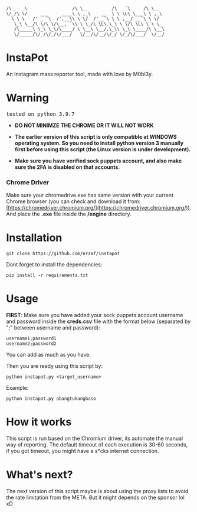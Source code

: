  ```______                   __             ____        __
/\__  _\                 /\ \__         /\  _`\     /\ \__
\/_/\ \/     ___     ____\ \ ,_\    __  \ \ \L\ \___\ \ ,_\
   \ \ \   /' _ `\  /',__\\ \ \/  /'__`\ \ \ ,__/ __`\ \ \/
    \_\ \__/\ \/\ \/\__, `\\ \ \_/\ \L\.\_\ \ \/\ \L\ \ \ \_
    /\_____\ \_\ \_\/\____/ \ \__\ \__/.\_\\ \_\ \____/\ \__\
    \/_____/\/_/\/_/\/___/   \/__/\/__/\/_/ \/_/\/___/  \/__/
```

# InstaPot
An Instagram mass reporter tool, made with love by M0bl3y.

# Warning
<pre>tested on python 3.9.7</pre>

- **DO NOT MINIMZE THE CHROME OR IT WILL NOT WORK**
- **The earlier version of this script is only compatible at WINDOWS operating system. So you need to install python version 3 manually first before using this script (the Linux version is under development).**

- **Make sure you have verified sock puppets account, and also make sure the 2FA is disabled on that accounts.**

### Chrome Driver
Make sure your chromedrive.exe has same version with your current Chrome browser (you can check and download it from: [https://chromedriver.chromium.org/](https://chromedriver.chromium.org/)). And place the **.exe** file inside the **/engine** directory.

# Installation

```git clone https://github.com/erzaf/instapot```

Dont forget to install the dependencies:

```pip install -r requirements.txt```

# Usage

**FIRST**:
Make sure you have added your sock puppets account username and password inside the **creds.csv** file with the format below (separated by ";" between username and password):

```
username1;password1
username2;password2
```
You can add as much as you have.

Then you are ready using this script by:

```python instapot.py <target_username>```

Example:

```python instapot.py abangtukangbaso```

# How it works

This script is run based on the Chromium driver, its automate the manual way of reporting. The default timeout of each execution is 30-60 seconds, if you got timeout, you might have a s*cks internet connection.

# What's next?

The next version of this script maybe is about using the proxy lists to avoid the rate limitation from the META. But it might depends on the sponsor lol xD